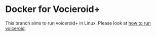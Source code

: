 # Docker for Vocieroid+

This branch aims to run voiceroid+ in Linux.
Please look at [how to run voiceroid](howto_voiceroid.md).